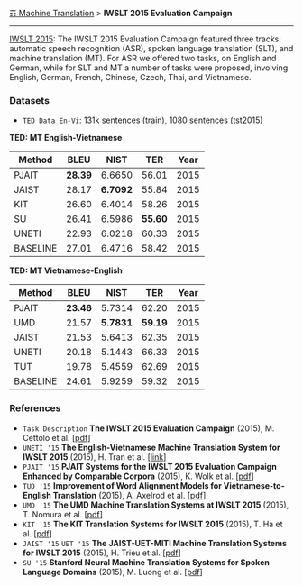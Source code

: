 [☶ Machine Translation](https://github.com/magizbox/underthesea/wiki/Vietnamese-NLP-SOTA#machine-translation) > **IWSLT 2015 Evaluation Campaign**

<hr/>

[IWSLT 2015](http://workshop2015.iwslt.org/): The IWSLT 2015 Evaluation Campaign featured three tracks: automatic speech recognition (ASR), spoken language translation (SLT), and machine translation (MT). For ASR we offered two tasks, on English and German, while for SLT and MT a number of tasks were proposed, involving English, German, French, Chinese, Czech, Thai, and Vietnamese.

### Datasets

* `TED Data En-Vi`: 131k sentences (train), 1080 sentences (tst2015) 

**TED: MT English-Vietnamese**

| Method    | BLEU   | NIST    | TER   | Year |
|-----------|--------|---------|-------|------|
| PJAIT     | **28.39**  | 6.6650  | 56.01 | 2015 |
| JAIST     | 28.17  | **6.7092**  | 55.84 | 2015 |
| KIT       | 26.60  | 6.4014  | 58.26 | 2015 |
| SU        | 26.41  | 6.5986  | **55.60** | 2015 |
| UNETI     | 22.93  | 6.0218  | 60.33 | 2015 |
| BASELINE  | 27.01  | 6.4716  | 58.42 | 2015 |

**TED: MT Vietnamese-English**

| Method    | BLEU   | NIST    | TER   | Year |
|-----------|--------|---------|-------|------|
| PJAIT     | **23.46**  | 5.7314  | 62.20 | 2015 |
| UMD       | 21.57  | **5.7831**  | **59.19** | 2015 |
| JAIST     | 21.53  | 5.6413  | 62.35 | 2015 |
| UNETI     | 20.18  | 5.1443  | 66.33 | 2015 |
| TUT       | 19.78  | 5.4559  | 62.69 | 2015 |
| BASELINE  | 24.61  | 5.9259  | 59.32 | 2015 |

### References

* `Task Description` **The IWSLT 2015 Evaluation Campaign** (2015), M. Cettolo et al. [[pdf](http://workshop2015.iwslt.org/downloads/IWSLT_2015_EP_0.pdf)]
* `UNETI '15` **The English-Vietnamese Machine Translation System for IWSLT 2015** (2015), H. Tran et al. [[link](http://workshop2015.iwslt.org/downloads/IWSLT_2015_EP_3.pdf)]
* `PJAIT '15` **PJAIT Systems for the IWSLT 2015 Evaluation Campaign Enhanced by Comparable Corpora** (2015), K. Wolk et al. [[pdf](https://arxiv.org/pdf/1512.01639.pdf)]
* `TUD '15` **Improvement of Word Alignment Models for Vietnamese-to-English Translation** (2015), A. Axelrod et al. [[pdf](http://workshop2015.iwslt.org/downloads/IWSLT_2015_EP_9.pdf)]
* `UMD '15` **The UMD Machine Translation Systems at IWSLT 2015** (2015), T. Nomura et al. [[pdf](https://pdfs.semanticscholar.org/ce1c/bbd597e91e707aa4357a4f44a81d43ddfbbb.pdf)]
* `KIT '15` **The KIT Translation Systems for IWSLT 2015** (2015), T. Ha et al. [[pdf](http://workshop2015.iwslt.org/downloads/IWSLT_2015_EP_17.pdf)]
* `JAIST '15` `UET '15` **The JAIST-UET-MITI Machine Translation Systems for IWSLT 2015** (2015), H. Trieu et al. [[pdf](http://workshop2015.iwslt.org/downloads/IWSLT_2015_EP_6.pdf)]
* `SU '15` **Stanford Neural Machine Translation Systems for Spoken Language Domains** (2015), M. Luong et al. [[pdf](https://nlp.stanford.edu/pubs/luuongong-manning-iwslt15.pdf)]
